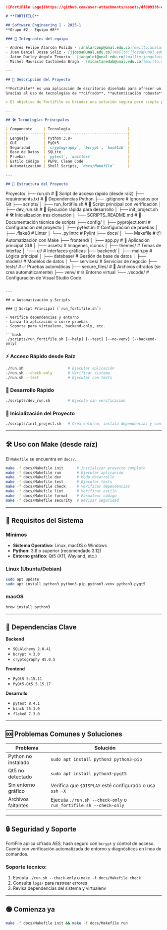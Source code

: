 
```markdown
![FortiFile Logo](https://github.com/user-attachments/assets/df009338-ea3e-4e99-bbd7-bb4e2b44d965)

# **FORTIFILE**

## Software Engineering 1 - 2025-1  
**Grupo #2 - Equipo #8**

### 👥 Integrantes del equipo

- Andrés Felipe Alarcón Pulido - [analarconp@unal.edu.co](mailto:analarconp@unal.edu.co)  
- Juan Daniel Jossa Soliz - [jjossa@unal.edu.co](mailto:jjossa@unal.edu.co)  
- Jaime Darley Angulo Tenorio - [jangulot@unal.edu.co](mailto:jangulot@unal.edu.co)  
- Michel Mauricio Castañeda Braga - [micastanedab@unal.edu.co](mailto:micastanedab@unal.edu.co)

---

## 🧠 Descripción del Proyecto

**FortiFile** es una aplicación de escritorio diseñada para ofrecer un entorno **seguro, privado y organizado** para almacenar archivos sensibles.  
Gracias al uso de tecnologías de **cifrado**, **autenticación robusta** y una interfaz amigable con **PyQt5**, el usuario puede tener control completo sobre sus documentos confidenciales.

> El objetivo de FortiFile es brindar una solución segura pero simple para usuarios que desean proteger su información sin complejidad técnica.

---

## 🛠️ Tecnologías Principales

| Componente     | Tecnología                          |
|----------------|-------------------------------------|
| Lenguaje       | Python 3.8+                         |
| GUI            | PyQt5                               |
| Seguridad      | `cryptography`, `bcrypt`, `hashlib` |
| Base de Datos  | SQLite                              |
| Pruebas        | `pytest`, `unittest`                |
| Estilo Código  | PEP8, Clean Code                    |
| Automatización | Shell Scripts, `docs/Makefile`      |

---

## 📁 Estructura del Proyecto

```

Proyecto/
├── run.sh                    # 🚀 Script de acceso rápido (desde raíz)
├── requirements.txt          # 📜 Dependencias Python
├── .gitignore                # Ignorados por Git
├── scripts/
│   ├── run\_fortifile.sh      # 🧠 Script principal con verificación
│   ├── dev\_run.sh            # 🧪 Ejecución rápida para desarrollo
│   ├── init\_project.sh       # 🛠️ Inicialización tras clonación
│   └── SCRIPTS\_README.md     # 📄 Documentación técnica de scripts
├── config/
│   ├── pyproject.toml        # Configuración del proyecto
│   ├── pytest.ini            # Configuración de pruebas
│   ├── .flake8               # Linter
│   └── .pylintrc             # Pylint
├── docs/
│   └── Makefile              # 📦 Automatización con Make
├── frontend/
│   ├── app.py                # 🎨 Aplicación principal GUI
│   ├── assets/               # Imágenes, íconos
│   ├── themes/               # Temas de interfaz
│   └── ui/                   # Interfaces gráficas
├── backend/
│   ├── main.py               # Lógica principal
│   ├── database/             # Gestión de base de datos
│   ├── models/               # Modelos de datos
│   └── services/             # Servicios de negocio
├── tests/                    # ✅ Pruebas automáticas
├── secure\_files/             # 🔐 Archivos cifrados (se crea automáticamente)
├── venv/                     # 🌐 Entorno virtual
└── .vscode/                  # Configuración de Visual Studio Code

````

---

## ⚙️ Automatización y Scripts

### 📌 Script Principal (`run_fortifile.sh`)

- Verifica dependencias y entorno
- Lanza la aplicación o corre pruebas
- Soporte para virtualenv, backend-only, etc.

```bash
./scripts/run_fortifile.sh [--help] [--test] [--no-venv] [--backend-only]
````

### ⚡ Acceso Rápido desde Raíz

```bash
./run.sh                    # Ejecutar aplicación
./run.sh --check-only       # Verificar sistema
./run.sh --test             # Ejecutar con tests
```

### 🧪 Desarrollo Rápido

```bash
./scripts/dev_run.sh        # Ejecuta sin verificación
```

### 🔧 Inicialización del Proyecto

```bash
./scripts/init_project.sh   # Crea entorno, instala dependencias y configura base de datos
```

---

## 🛠️ Uso con Make (desde raíz)

El `Makefile` se encuentra en `docs/`.

```bash
make -f docs/Makefile init      # Inicializar proyecto completo
make -f docs/Makefile run       # Ejecutar aplicación
make -f docs/Makefile dev       # Modo desarrollo
make -f docs/Makefile test      # Ejecutar tests
make -f docs/Makefile check     # Verificar dependencias
make -f docs/Makefile lint      # Verificar estilo
make -f docs/Makefile format    # Formatear código
make -f docs/Makefile security  # Revisar seguridad
```

---

## 🔧 Requisitos del Sistema

### Mínimos

* **Sistema Operativo:** Linux, macOS o Windows
* **Python:** 3.8 o superior (recomendado 3.12)
* **Entorno gráfico:** Qt5 (X11, Wayland, etc.)

### Linux (Ubuntu/Debian)

```bash
sudo apt update
sudo apt install python3 python3-pip python3-venv python3-pyqt5
```

### macOS

```bash
brew install python3
```

---

## 🧩 Dependencias Clave

**Backend**

* `SQLAlchemy 2.0.41`
* `bcrypt 4.3.0`
* `cryptography 45.0.5`

**Frontend**

* `PyQt5 5.15.11`
* `PyQt5-Qt5 5.15.17`

**Desarrollo**

* `pytest 8.4.1`
* `black 25.1.0`
* `flake8 7.3.0`

---

## 🆘 Problemas Comunes y Soluciones

| Problema            | Solución                                                          |
| ------------------- | ----------------------------------------------------------------- |
| Python no instalado | `sudo apt install python3 python3-pip`                            |
| Qt5 no detectado    | `sudo apt install python3-pyqt5`                                  |
| Sin entorno gráfico | Verifica que `$DISPLAY` esté configurado o usa `ssh -X`           |
| Archivos faltantes  | Ejecuta `./run.sh --check-only` o `run_fortifile.sh --check-only` |

---

## 🔒 Seguridad y Soporte

FortiFile aplica cifrado AES, hash seguro con `bcrypt` y control de acceso.
Cuenta con verificación automatizada de entorno y diagnósticos en línea de comandos.

### Soporte técnico:

1. Ejecuta `./run.sh --check-only` o `make -f docs/Makefile check`
2. Consulta `logs/` para rastrear errores
3. Revisa dependencias del sistema y virtualenv

---

## 🟢 Comienza ya

```bash
make -f docs/Makefile init && make -f docs/Makefile run
```


